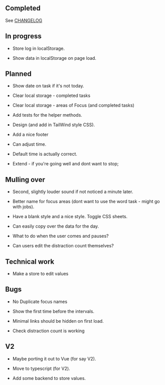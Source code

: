 ## Completed

See [CHANGELOG](CHANGELOG.md)

## In progress

- Store log in localStorage.

- Show data in localStorage on page load.

## Planned

- Show date on task if it's not today.

- Clear local storage - completed tasks

- Clear local storage - areas of Focus (and completed tasks)

- Add tests for the helper methods.

- Design (and add in TailWind style CSS).

- Add a nice footer

- Can adjust time.

- Default time is actually correct.

- Extend - if you're going well and dont want to stop;

## Mulling over

- Second, slightly louder sound if not noticed a minute later.

- Better name for focus areas (dont want to use the word task - might go with jobs).

- Have a blank style and a nice style. Toggle CSS sheets.

- Can easily copy over the data for the day.

- What to do when the user comes and pauses?

- Can users edit the distraction count themselves?

## Technical work

- Make a store to edit values

## Bugs

- No Duplicate focus names

- Show the first time before the intervals.

- Minimal links should be hidden on first load.

- Check distraction count is working

## V2
- Maybe porting it out to Vue (for say V2).

- Move to typescript (for V2).

- Add some backend to store values.
